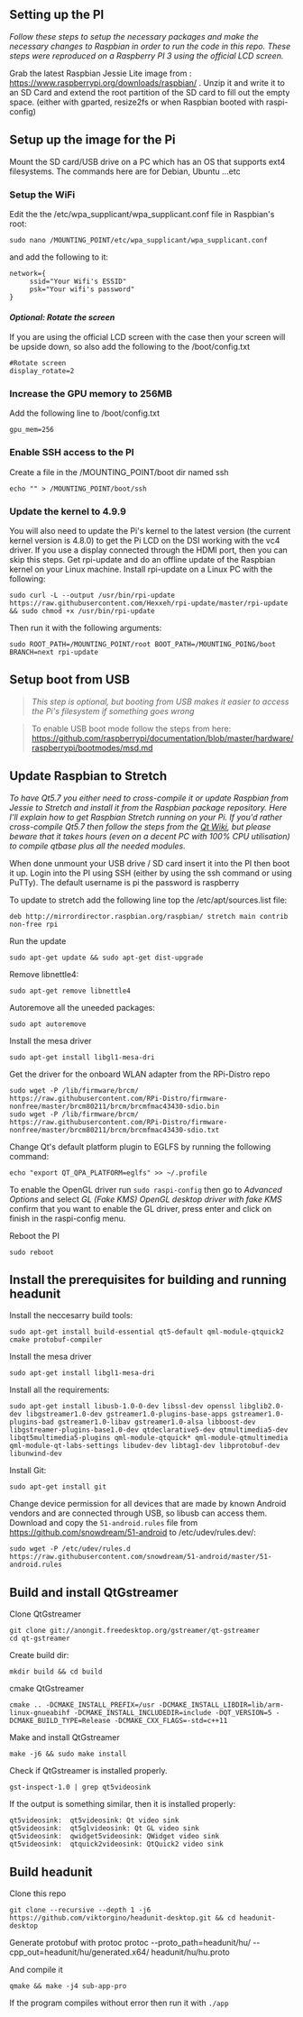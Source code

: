 Setting up the PI
-----------------------------------------------

*Follow these steps to setup the necessary packages and make the necessary changes to Raspbian in order to run the code in this repo. These steps were reproduced on a Raspberry PI 3 using the official LCD screen.*

Grab the latest Raspbian Jessie Lite image from : https://www.raspberrypi.org/downloads/raspbian/ . Unzip it and write it to an SD Card and extend the root partition of the SD card to fill out the empty space. (either with gparted, resize2fs or when Raspbian booted with raspi-config)

Setup up the image for the Pi
-----------------------------------------------
Mount the SD card/USB drive on a PC which has an OS that supports ext4 filesystems. The commands here are for Debian, Ubuntu ...etc

### Setup the WiFi ###

Edit the the /etc/wpa_supplicant/wpa_supplicant.conf file in Raspbian's root:

	sudo nano /MOUNTING_POINT/etc/wpa_supplicant/wpa_supplicant.conf

and add the following to it:

	network={
	     ssid="Your Wifi's ESSID"
	     psk="Your wifi's password"
	}

#### *Optional: Rotate the screen* ####

If you are using the official LCD screen with the case then your screen will be upside down, so also add the following to the /boot/config.txt

	#Rotate screen
	display_rotate=2

### Increase the GPU memory to 256MB ###

Add the following line to /boot/config.txt

	gpu_mem=256

### Enable SSH access to the PI ###

Create a file in the /MOUNTING_POINT/boot dir named ssh

	echo "" > /MOUNTING_POINT/boot/ssh

### Update the kernel to 4.9.9 ###

You will also need to update the Pi's kernel to the latest version (the current kernel version is 4.8.0) to get the Pi LCD on the DSI working with the vc4 driver. If you use a display connected through the HDMI port, then you can skip this steps.
 Get rpi-update and do an offline update of the Raspbian kernel on your Linux machine. Install rpi-update on a Linux PC with the following:

	sudo curl -L --output /usr/bin/rpi-update https://raw.githubusercontent.com/Hexxeh/rpi-update/master/rpi-update && sudo chmod +x /usr/bin/rpi-update

Then run it with the following arguments:

	sudo ROOT_PATH=/MOUNTING_POINT/root BOOT_PATH=/MOUNTING_POING/boot BRANCH=next rpi-update

Setup boot from USB
-----------------------------------------------

>*This step is optional, but booting from USB makes it easier to access the Pi's filesystem if something goes wrong*

>To enable USB boot mode follow the steps from here: https://github.com/raspberrypi/documentation/blob/master/hardware/raspberrypi/bootmodes/msd.md

Update Raspbian to Stretch
--------------------------

*To have Qt5.7 you either need to cross-compile it or update Raspbian from Jessie to Stretch and install it from the Raspbian package repository. Here I'll explain how to get Raspbian Stretch running on your Pi. If you'd rather cross-compile Qt5.7 then follow the steps from the [Qt Wiki](https://wiki.qt.io/RaspberryPi2EGLFS), but please beware that it takes hours (even on a decent PC with 100% CPU utilisation) to compile qtbase plus all the needed modules.*

When done unmount your USB drive / SD card insert it into the PI then boot it up. Login into the PI using SSH (either by using the ssh command or using PuTTy). The default username is pi the password is raspberry

To update to stretch add the following line top the /etc/apt/sources.list file:

	deb http://mirrordirector.raspbian.org/raspbian/ stretch main contrib non-free rpi

Run the update

	sudo apt-get update && sudo apt-get dist-upgrade

Remove libnettle4:

	sudo apt-get remove libnettle4

Autoremove all the uneeded packages:

	sudo apt autoremove

Install the mesa driver

	sudo apt-get install libgl1-mesa-dri

Get the driver for the onboard WLAN adapter from the RPi-Distro repo

	sudo wget -P /lib/firmware/brcm/ https://raw.githubusercontent.com/RPi-Distro/firmware-nonfree/master/brcm80211/brcm/brcmfmac43430-sdio.bin
	sudo wget -P /lib/firmware/brcm/ https://raw.githubusercontent.com/RPi-Distro/firmware-nonfree/master/brcm80211/brcm/brcmfmac43430-sdio.txt


Change Qt's default platform plugin to EGLFS by running the following command:

	echo "export QT_QPA_PLATFORM=eglfs" >> ~/.profile

To enable the OpenGL driver run `sudo raspi-config` then go to *Advanced Options* and select *GL (Fake KMS) OpenGL desktop driver with fake KMS* confirm that you want to enable the GL driver, press enter and click on finish in the raspi-config menu.

Reboot the PI

	sudo reboot

Install the prerequisites for building and running headunit
---------------------------------------------------------------

Install the neccesarry build tools:

	sudo apt-get install build-essential qt5-default qml-module-qtquick2 cmake protobuf-compiler
	
Install the mesa driver

	sudo apt-get install libgl1-mesa-dri

Install all the requirements:

	sudo apt-get install libusb-1.0-0-dev libssl-dev openssl libglib2.0-dev libgstreamer1.0-dev gstreamer1.0-plugins-base-apps gstreamer1.0-plugins-bad gstreamer1.0-libav gstreamer1.0-alsa libboost-dev libgstreamer-plugins-base1.0-dev qtdeclarative5-dev qtmultimedia5-dev libqt5multimedia5-plugins qml-module-qtquick* qml-module-qtmultimedia qml-module-qt-labs-settings libudev-dev libtag1-dev libprotobuf-dev libunwind-dev

Install Git:

	sudo apt-get install git

Change device permission for all devices that are made by known Android vendors and are connected through USB, so libusb can access them. Download and copy the `51-android.rules` file from https://github.com/snowdream/51-android to /etc/udev/rules.dev/:

	sudo wget -P /etc/udev/rules.d https://raw.githubusercontent.com/snowdream/51-android/master/51-android.rules

Build and install QtGstreamer
-----------------------------

Clone QtGstreamer

	git clone git://anongit.freedesktop.org/gstreamer/qt-gstreamer
	cd qt-gstreamer

Create build dir:

	mkdir build && cd build

cmake QtGstreamer

	cmake .. -DCMAKE_INSTALL_PREFIX=/usr -DCMAKE_INSTALL_LIBDIR=lib/arm-linux-gnueabihf -DCMAKE_INSTALL_INCLUDEDIR=include -DQT_VERSION=5 -DCMAKE_BUILD_TYPE=Release -DCMAKE_CXX_FLAGS=-std=c++11

Make and install QtGstreamer

	make -j6 && sudo make install

Check if QtGstreamer is installed properly.

	gst-inspect-1.0 | grep qt5videosink

If the output is something similar, then it is installed properly:

	qt5videosink:  qt5videosink: Qt video sink
	qt5videosink:  qt5glvideosink: Qt GL video sink
	qt5videosink:  qwidget5videosink: QWidget video sink
	qt5videosink:  qtquick2videosink: QtQuick2 video sink

Build headunit
--------------

Clone this repo

	git clone --recursive --depth 1 -j6 https://github.com/viktorgino/headunit-desktop.git && cd headunit-desktop

Generate protobuf with protoc
	protoc --proto_path=headunit/hu/ --cpp_out=headunit/hu/generated.x64/ headunit/hu/hu.proto

And compile it

	qmake && make -j4 sub-app-pro

If the program compiles without error then run it with `./app`



